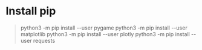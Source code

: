 # Install pip
> python3 -m pip install --user pygame
> python3 -m pip install --user matplotlib
> python3 -m pip install --user plotly
> python3 -m pip install --user requests